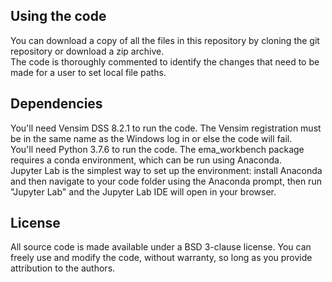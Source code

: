 ## Using the code  
You can download a copy of all the files in this repository by cloning the git repository or download a zip archive.  
The code is thoroughly commented to identify the changes that need to be made for a user to set local file paths.  

## Dependencies  
You'll need Vensim DSS 8.2.1 to run the code. The Vensim registration must be in the same name as the Windows log in or else the code will fail.  
You'll need Python 3.7.6 to run the code. The ema_workbench package requires a conda environment, which can be run using Anaconda.   
Jupyter Lab is the simplest way to set up the environment: install Anaconda and then navigate to your code folder using the Anaconda prompt, then run "Jupyter Lab" and the Jupyter Lab IDE will open in your browser.  

## License  
All source code is made available under a BSD 3-clause license. You can freely use and modify the code, without warranty, so long as you provide attribution to the authors.
